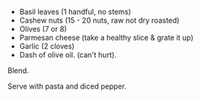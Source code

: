   * Basil leaves (1 handful, no stems)
  * Cashew nuts (15 - 20 nuts, raw not dry roasted)
  * Olives (7 or 8)
  * Parmesan cheese (take a healthy slice & grate it up)
  * Garlic (2 cloves)
  * Dash of olive oil. (can't hurt).

Blend.

Serve with pasta and diced pepper.
